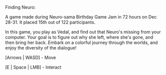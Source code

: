 Finding Neuro:

A game made during Neuro-sama Birthday Game Jam in 72 hours on Dec 28-31.
It placed 15th out of 122 participants.

In this game, you play as Vedal, and find out that Neuro's missing from your computer.
Your goal is to figure out why she left, where she's gone, and then bring her back.
Embark on a colorful journey through the worlds, and enjoy the diversity of the dialogue!

[Arrows | WASD] - Move

[E | Space | LMB] - Interact
